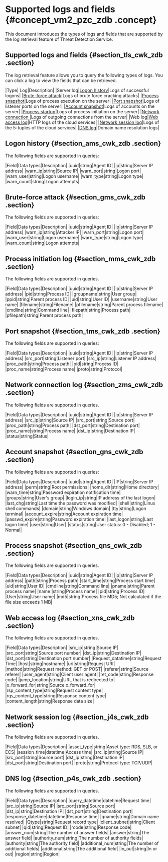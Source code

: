 # Supported logs and fields {#concept_vm2_pzc_zdb .concept}

This document introduces the types of logs and fields that are supported by the log retrieval feature of Threat Detection Service.

## Supported logs and fields {#section_tls_cwk_zdb .section}

The log retrieval feature allows you to query the following types of logs. You can click a log to view the fields that can be retrieved.

|Type| Log|Description|
|Server log|[Logon history](#section_ams_cwk_zdb)|Logs of successful logons|
|[Brute-force attack](#section_gms_cwk_zdb)|Logs of brute force cracking attacks|
|[Process snapshot](#section_qns_cwk_zdb)|Logs of process execution on the server|
|[Port snapshot](#section_tms_cwk_zdb)|Logs of listener ports on the server|
|[Account snapshot](#section_gns_cwk_zdb)|Logs of accounts on the server|
|[Process startup](#section_mms_cwk_zdb)|Logs of process initiation on the server|
|[Network connection ](#section_zms_cwk_zdb)|Logs of outgoing connections from the server|
|Web log|[Web access log](#section_xns_cwk_zdb)|HTTP logs of the cloud services|
|[Network session log](#section_j4s_cwk_zdb)|Logs of the 5-tuples of the cloud services|
|[DNS log](#section_p4s_cwk_zdb)|Domain name resolution logs|

## Logon history {#section_ams_cwk_zdb .section}

The following fields are supported in queries:

|Field|Data types|Description|
|uuid|string|Agent ID|
|ip|string|Server IP address|
|warn\_ip|string|Source IP|
|warn\_port|string|Logon port|
|warn\_user|string|Logon username|
|warn\_type|string|Logon type|
|warn\_count|string|Logon attempts|

## Brute-force attack {#section_gms_cwk_zdb .section}

The following fields are supported in queries:

|Field|Data types|Description|
|uuid|string|Agent ID|
|ip|string|Server IP address|
|warn\_ip|string|Attacker IP|
|warn\_port|string|Logon port|
|warn\_user|string|Logon username|
|warn\_type|string|Logon type|
|warn\_count|string|Logon attempts|

## Process initiation log {#section_mms_cwk_zdb .section}

The following fields are supported in queries.

|Field|Data types|Description|
|uuid|string|Agent ID|
|ip|string|Server IP address|
|pid|string|Process ID|
|groupname|string|User group|
|ppid|string|Parent process ID|
|uid|string|User ID|
|username|string|User name|
|filename|string|Filename|
|pfilename|string|Parent process filename|
|cmdline|string|Command line|
|filepath|string|Process path|
|pfilepath|string|Parent process path|

## Port snapshot {#section_tms_cwk_zdb .section}

The following fields are supported in queries:

|Field|Data types|Description|
|uuid|string|Agent ID|
|ip|string|Server IP address|
|src\_port|string|Listener port|
|src\_ip|string|Listener IP address|
|proc\_path|string|Process path|
|pid|string|Process ID|
|proc\_name|string|Process name|
|proto|string|Protocol|

## Network connection log {#section_zms_cwk_zdb .section}

The following fields are supported in queries.

|Field|Data types|Description|
|uuid|string|Agent ID|
|ip|string|Server IP address|
|src\_ip|string|Source IP|
|src\_port|string|Source port|
|proc\_path|string|Process path|
|dst\_port|string|Destination port|
|proc\_name|string|Process name|
|dst\_ip|string|Destination IP|
|status|string|Status|

## Account snapshot {#section_gns_cwk_zdb .section}

The following fields are supported in queries:

|Field|Data types|Description|
|uuid|string|Agent ID|
|IP|string|Server IP address|
|perm|string|Root permissions|
|home\_dir|string|Home directory|
|warn\_time|string|Password expiration notification time|
|groups|string|User's group|
|login\_ip|string|IP address of the last logon|
|last\_chg|string|Last time the password was modified|
|shell|string|Linux shell commands|
|domain|string|Windows domain|
|tty|string|Logon terminal|
|account\_expire|string|Account expiration time|
|passwd\_expire|string|Password expiration time|
|last\_logon|string|Last logon time|
|user|string|User|
|status|string|User status: 0 - Disabled; 1 - Normal|

## Process snapshot {#section_qns_cwk_zdb .section}

The following fields are supported in queries.

|Field|Data types|Description|
|uuid|string|Agent ID|
|ip|string|Server IP address|
|path|string|Process path|
|start\_time|string|Process start time|
|uid|string|User ID|
|cmdline|string|Command line|
|pname|string|Parent process name|
|name |string|Process name|
|pid|string|Process ID|
|User|string|User name|
|md5|string|Process file MD5; Not calculated if the file size exceeds 1 MB|

## Web access log {#section_xns_cwk_zdb .section}

The following fields are supported in queries.

|Field|Data types|Description|
|src\_ip|string|Source IP|
|src\_port|string|Source port number|
|dst\_ip|string|Destination IP|
|dst\_port|string|Destination port number|
|Request\_datatime|string|Request Time|
|host|string|hostname|
|uri|string|Request URI|
|method|string|Request method: GET or POST|
|referer|string|Source referer|
|user\_agent|string|Client user agent|
|ret\_code|string|Response code|
|jump\_location|string|URL that is redirected to|
|x\_forward\_for|string|Source x\_forward\_for|
|rsp\_content\_type|string|Request content type|
|rqs\_content\_type|string|Response content type|
|content\_length|string|Response data size|

## Network session log {#section_j4s_cwk_zdb .section}

The following fields are supported in queries.

|Field|Data types|Description|
|asset\_type|string|Asset type: RDS, SLB, or ECS|
|session\_time|datetime|Access time|
|src\_ip|string|Source IP|
|src\_port|string|Source port|
|dst\_ip|string|Destination IP|
|dst\_port|string|Destination port|
|proto|string|Protocol type: TCP/UDP|

## DNS log {#section_p4s_cwk_zdb .section}

The following fields are supported in queries.

|Field|Data types|Description|
|query\_datetime|datetime|Request time|
|src\_ip|string|Source IP|
|src\_port|string|Source port|
|dst\_ip|string|Destination IP|
|dst\_port|string|Destination port|
|response\_datetime|datetime|Response time|
|qname|string|Domain name resolved|
|Qtype|string|Request record type|
|client\_subnet|string|Client subnet|
|qid|string|Request ID|
|rcode|string|Response code|
|answer\_num|string|The number of answer fields|
|answer|string|The answer field|
|authority\_num|string|The number of authority fields|
|authority|string|The authority field|
|additional\_num|string|The number of additional fields|
|additional|string|The additional field|
|in\_out|string|In or out|
|region|string|Region|

